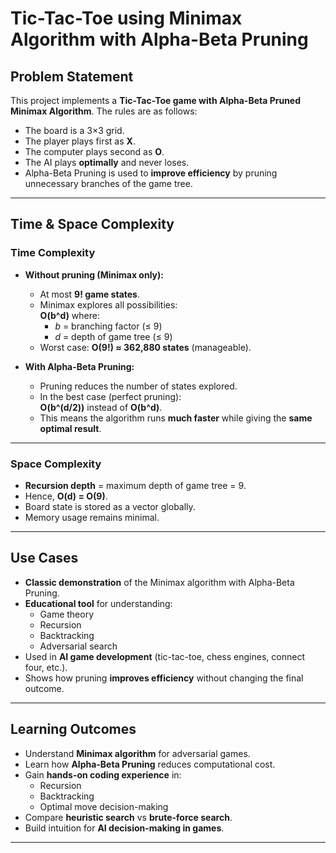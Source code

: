 # Tic-Tac-Toe using Minimax Algorithm with Alpha-Beta Pruning

## Problem Statement
This project implements a **Tic-Tac-Toe game with Alpha-Beta Pruned Minimax Algorithm**. The rules are as follows:

- The board is a 3×3 grid.
- The player plays first as **X**.
- The computer plays second as **O**.
- The AI plays **optimally** and never loses.
- Alpha-Beta Pruning is used to **improve efficiency** by pruning unnecessary branches of the game tree.

---

## Time & Space Complexity

### Time Complexity
- **Without pruning (Minimax only):**
  - At most **9! game states**.
  - Minimax explores all possibilities:  
    **O(b^d)** where:  
    - *b* = branching factor (≤ 9)  
    - *d* = depth of game tree (≤ 9)  
  - Worst case: **O(9!) ≈ 362,880 states** (manageable).

- **With Alpha-Beta Pruning:**
  - Pruning reduces the number of states explored.
  - In the best case (perfect pruning):  
    **O(b^(d/2))** instead of **O(b^d)**.
  - This means the algorithm runs **much faster** while giving the **same optimal result**.

---

### Space Complexity
- **Recursion depth** = maximum depth of game tree = 9.  
- Hence, **O(d) = O(9)**.  
- Board state is stored as a vector globally.  
- Memory usage remains minimal.

---

## Use Cases
- **Classic demonstration** of the Minimax algorithm with Alpha-Beta Pruning.
- **Educational tool** for understanding:
  - Game theory
  - Recursion
  - Backtracking
  - Adversarial search
- Used in **AI game development** (tic-tac-toe, chess engines, connect four, etc.).
- Shows how pruning **improves efficiency** without changing the final outcome.

---

## Learning Outcomes
- Understand **Minimax algorithm** for adversarial games.
- Learn how **Alpha-Beta Pruning** reduces computational cost.
- Gain **hands-on coding experience** in:
  - Recursion
  - Backtracking
  - Optimal move decision-making
- Compare **heuristic search** vs **brute-force search**.
- Build intuition for **AI decision-making in games**.

---

